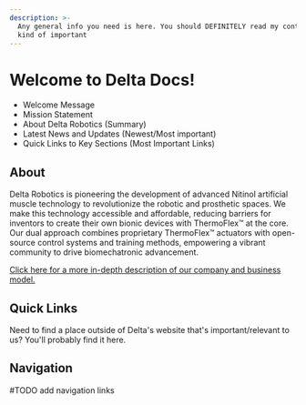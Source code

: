 ```yaml
---
description: >-
  Any general info you need is here. You should DEFINITELY read my contents. I'm
  kind of important
---
```


# Welcome to Delta Docs!

* Welcome Message
* Mission Statement
* About Delta Robotics (Summary)
* Latest News and Updates (Newest/Most important)
* Quick Links to Key Sections (Most Important Links)

## About

Delta Robotics is pioneering the development of advanced Nitinol artificial muscle technology to revolutionize the robotic and prosthetic spaces. We make this technology accessible and affordable, reducing barriers for inventors to create their own bionic devices with ThermoFlex™ at the core. Our dual approach combines proprietary ThermoFlex™ actuators with open-source control systems and training methods, empowering a vibrant community to drive biomechatronic advancement.

[Click here for a more in-depth description of our company and business model.](about-us.md)

## Quick Links

Need to find a place outside of Delta's website that's important/relevant to us? You'll probably find it here.

## Navigation

\#TODO add navigation links

